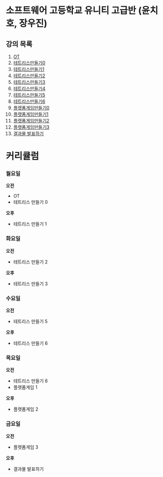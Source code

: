 # 소프트웨어 고등학교 유니티 고급반 (윤치호, 장우진)

  ## 강의 목록
  1. [OT](ot.md)
  2. [테트리스만들기0](te0.md)
  3. [테트리스만들기1](te1.md)
  4. [테트리스만들기2](te2.md)
  5. [테트리스만들기3](te3.md)
  6. [테트리스만들기4](te4.md)
  7. [테트리스만들기5](te5.md)
  8. [테트리스만들기6](te6.md)
  9. [플랫폼게임만들기0](le0.md)
  10. [플랫폼게임만들기1](le1.md)
  11. [플랫폼게임만들기2](le2.md)
  12. [플랫폼게임만들기3](le3.md)
  13. [결과물 발표하기](le4.md)
  
  
  
# 커리큘럼
  
  ### 월요일
**오전** 
- OT 
- 테트리스 만들기 0  

**오후** 
- 테트리스 만들기 1 

 ### 화요일 
   **오전** 
  - 테트리스 만들기 2  
  
   **오후** 
  - 테트리스 만들기 3 

 ### 수요일 
   **오전** 
  - 테트리스 만들기 5  
  
   **오후** 
  - 테트리스 만들기 6 
  
 ### 목요일 
   **오전** 
  - 테트리스 만들기 6  
  - 플랫폼게임 1  
  
   **오후** 
  - 플랫폼게임 2 
  
 ### 금요일 
   **오전** 
  - 플랫폼게임 3  
  
   **오후** 
  - 결과물 발표하기 



